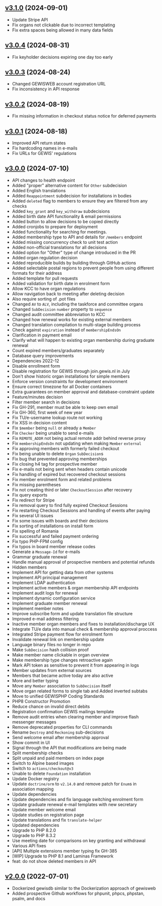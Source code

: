 ## [v3.1.0](https://github.com/GEWIS/gewisdb/tree/v3.1.0) (2024-09-01)

* Update Stripe API
* Fix organs not clickable due to incorrect templating
* Fix extra spaces being allowed in many data fields

## [v3.0.4](https://github.com/GEWIS/gewisdb/tree/v3.0.4) (2024-08-31)

* Fix keyholder decisions expiring one day too early

## [v3.0.3](https://github.com/GEWIS/gewisdb/tree/v3.0.3) (2024-08-24)

* Changed GEWISWEB account registration URL
* Fix inconsistency in API response

## [v3.0.2](https://github.com/GEWIS/gewisdb/tree/v3.0.2) (2024-08-19)

* Fix missing information in checkout status notice for deferred payments

## [v3.0.1](https://github.com/GEWIS/gewisdb/tree/v3.0.1) (2024-08-18)

* Improved API return states
* Fix hardcoding names in e-mails
* Fix URLs for GEWIS' regulations

## [v3.0.0](https://github.com/GEWIS/gewisdb/tree/v3.0.0) (2024-07-10)

* API changes to health endpoint
* Added "proper" alternative content for `Other` subdecision
* Added English translations
* Added `Reappointment` subdecision for installations in bodies
* Added `deleted` flag to members to ensure they are filtered from any checks
* Added `key_grant` and `key_withdraw` subdecisions
* Added birth date API functionality & email permissions
* Added button to allow decisions to be copied directly
* Added cronjobs to prepare for deployment
* Added functionality for searching for meetings.
* Added membership type to API and details for `/members` endpoint
* Added missing concurrency check to unit test action
* Added non-official translations for all decisions
* Added option for "Other" type of change introduced in the PR
* Added organ regulation decision
* Added reproducible builds by building through GitHub actions
* Added selectable postal regions to prevent people from using different formats for their address
* Added template for pull requests
* Added validation for birth date in enrolment form
* Allow KCC to have organ regulations
* Allow navigation back to meeting after deleting decision
* Also require sorting of .pot files
* Changed `AV` to `ALV`, including the taskforce and committee organs
* Changed `SubDecision` `number` property to `sequence`
* Changed audit committee abbreviation to KCC
* Changed how renewal works for existing external members
* Changed translation compilation to multi-stage building process
* Check against `expiration` instead of `membershipEndsOn`
* Clarification in payment email
* Clarify what will happen to existing organ membership during graduate renewal
* Count expired members/graduates separately
* Database query improvements
* Dependencies 2022-12
* Disable enrollment form
* Disable registration for GEWIS through join.gewis.nl in July
* Don't show historic organ installations for simple members
* Enforce version constraints for development environment
* Ensure correct timezone for all Docker containers
* Extra guarantees on member approval and database-constraint update
* Feature/minutes decision
* Filter member search in decisions
* Fix GH-291, member must be able to keep own email
* Fix GH-360, first week of new year
* Fix TU/e-username lookup route not working
* Fix XSS in decision content
* Fix `$member` being `null` or already a `Member`
* Fix `Checker` being unable to send e-mails
* Fix `REMOTE_ADDR` not being actual remote addr behind reverse proxy
* Fix `membershipEndsOn` not updating when making `Member` `external`
* Fix approving members with formerly failed checkout
* Fix being unable to delete `Organ` `SubDecision`s
* Fix bug that prevented approving memberships
* Fix closing h4 tag for prospective member
* Fix e-mails not being sent when headers contain unicode
* Fix handling of expired but recovered checkout sessions
* Fix member enrolment form and related problems
* Fix missing parentheses
* Fix not creating third or later `CheckoutSession` after recovery
* Fix query exports
* Fix redirect for Stripe
* Fix removal query to find fully expired Checkout Sessions
* Fix restarting Checkout Sessions and handling of events after paying
* Fix several UI issues
* Fix some issues with boards and their decisions
* Fix sorting of installations on install form
* Fix spelling of Romania
* Fix successful and failed payment ordering
* Fix typo PHP-FPM config
* Fix typos in board member release codes
* Generate a `Message-Id` for e-mails
* Grammar graduate renewal
* Handle manual approval of prospective members and potential refunds
* Hidden members
* Implement API for getting data from other systems
* Implement API principal management
* Implement LDAP authentication
* Implement active members & organ membership API endpoints
* Implement audit logs for renewal
* Implement dynamic configuration service
* Implement graduate member renewal
* Implement member notes
* Improve subscribe form and update translation file structure
* Improved e-mail address filtering
* Inactive member organ members and fixes to installation/discharge UX
* Integrate TU/e data into manual check & membership approval proccess
* Integrated Stripe payment flow for enrolment form
* Invalidate renewal link on membership update
* Language binary files no longer in repo
* Make `SubDecision` hash collision proof
* Make member name clickable in organ overview
* Make membership type changes retroactive again
* Mark API token as sensitive to prevent it from appearing in logs
* Member updates from external sources
* Members that became active today are also active
* More and better typing
* Move any `Member` association to `SubDecision` itself
* Move organ related forms to single tab and Added inverted subtabs
* Move to unified GEWISPHP Coding Standards
* PHP8 Constructor Promotion
* Reduce chance on invalid direct debits
* Registration confirmation GEWIS mailings template
* Remove audit entries when clearing member and improve flash messenger messages
* Remove deprecated properties for CLI commands
* Rename `Destroy` and `Reckoning` sub-decisions
* Send welcome email after membership approval
* Show commit in UI
* Signal through the API that modifications are being made
* Split membership checks
* Split unpaid and paid members on index page
* Switch to Alpine based images
* Switch to `actions/checkout@v3`
* Unable to delete `Foundation` installation
* Update Docker registry
* Update `doctrine/orm` to `v2.14.0` and remove patch for `Enum`s in association mapping
* Update dependencies
* Update dependencies and fix language switching enrolment form
* Update graduate renewal e-mail templates with new secretary
* Update member welcome email
* Update studies on registration page
* Update translations and fix `translate-helper`
* Updated dependencies
* Upgrade to PHP 8.2.0
* Upgrade to PHP 8.3.2
* Use meeting date for comparisons on key granting and withdrawal
* Various API fixes
* [API] Multiple extensions member typing fix GH-385
* [WIP] Upgrade to PHP 8.1 and Laminas Framework
* feat: do not show deleted members in API

## [v2.0.0](https://github.com/GEWIS/gewisdb/tree/v2.0.0) (2022-07-01)

* Dockerized gewisdb similar to the Dockerization approach of gewisweb
* Added prospective Github workflows for phpunit, phpcs, phpstan, psalm, and docs
